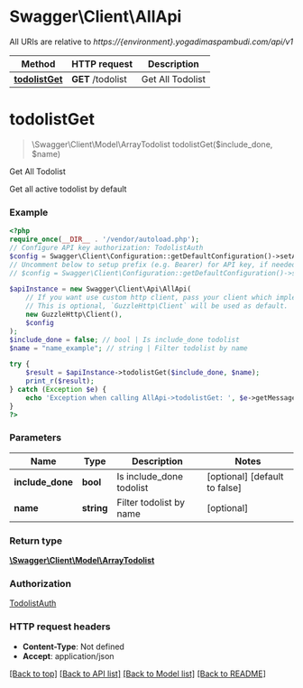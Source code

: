 # Swagger\Client\AllApi

All URIs are relative to *https://{environment}.yogadimaspambudi.com/api/v1*

Method | HTTP request | Description
------------- | ------------- | -------------
[**todolistGet**](AllApi.md#todolistget) | **GET** /todolist | Get All Todolist

# **todolistGet**
> \Swagger\Client\Model\ArrayTodolist todolistGet($include_done, $name)

Get All Todolist

Get all active todolist by default

### Example
```php
<?php
require_once(__DIR__ . '/vendor/autoload.php');
// Configure API key authorization: TodolistAuth
$config = Swagger\Client\Configuration::getDefaultConfiguration()->setApiKey('X-API-Key', 'YOUR_API_KEY');
// Uncomment below to setup prefix (e.g. Bearer) for API key, if needed
// $config = Swagger\Client\Configuration::getDefaultConfiguration()->setApiKeyPrefix('X-API-Key', 'Bearer');

$apiInstance = new Swagger\Client\Api\AllApi(
    // If you want use custom http client, pass your client which implements `GuzzleHttp\ClientInterface`.
    // This is optional, `GuzzleHttp\Client` will be used as default.
    new GuzzleHttp\Client(),
    $config
);
$include_done = false; // bool | Is include_done todolist
$name = "name_example"; // string | Filter todolist by name

try {
    $result = $apiInstance->todolistGet($include_done, $name);
    print_r($result);
} catch (Exception $e) {
    echo 'Exception when calling AllApi->todolistGet: ', $e->getMessage(), PHP_EOL;
}
?>
```

### Parameters

Name | Type | Description  | Notes
------------- | ------------- | ------------- | -------------
 **include_done** | **bool**| Is include_done todolist | [optional] [default to false]
 **name** | **string**| Filter todolist by name | [optional]

### Return type

[**\Swagger\Client\Model\ArrayTodolist**](../Model/ArrayTodolist.md)

### Authorization

[TodolistAuth](../../README.md#TodolistAuth)

### HTTP request headers

 - **Content-Type**: Not defined
 - **Accept**: application/json

[[Back to top]](#) [[Back to API list]](../../README.md#documentation-for-api-endpoints) [[Back to Model list]](../../README.md#documentation-for-models) [[Back to README]](../../README.md)

